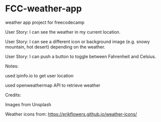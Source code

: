 # FCC-weather-app
weather app project for freecodecamp

User Story: I can see the weather in my current location.

User Story: I can see a different icon or background image (e.g. snowy mountain, hot desert) depending on the weather.

User Story: I can push a button to toggle between Fahrenheit and Celsius.

Notes:

used ipinfo.io to get user location

used openweathermap API to retrieve weather

Credits: 

Images from Unsplash

Weather icons from: https://erikflowers.github.io/weather-icons/
